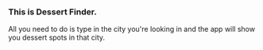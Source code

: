 ### This is Dessert Finder.

All you need to do is type in the city you're looking in and the app will show you dessert spots in that city.
